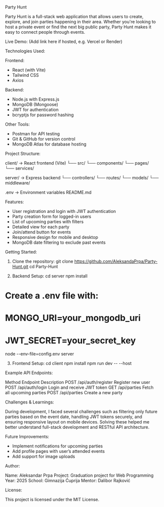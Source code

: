 Party Hunt

Party Hunt is a full-stack web application that allows users to create, explore, and join parties happening in their area. Whether you're looking to host a private event or find the next big public party, Party Hunt makes it easy to connect people through events.

Live Demo:
(Add link here if hosted, e.g. Vercel or Render)

Technologies Used:

Frontend:

- React (with Vite)
- Tailwind CSS
- Axios

Backend:

- Node.js with Express.js
- MongoDB (Mongoose)
- JWT for authentication
- bcryptjs for password hashing

Other Tools:

- Postman for API testing
- Git & GitHub for version control
- MongoDB Atlas for database hosting

Project Structure:

client/ -> React frontend (Vite)
└── src/
└── components/
└── pages/
└── services/

server/ -> Express backend
└── controllers/
└── routes/
└── models/
└── middleware/

.env -> Environment variables
README.md

Features:

- User registration and login with JWT authentication
- Party creation form for logged-in users
- List of upcoming parties with filters
- Detailed view for each party
- Join/attend button for events
- Responsive design for mobile and desktop
- MongoDB date filtering to exclude past events

Getting Started:

1. Clone the repository:
   git clone https://github.com/AleksandaPrpa/Party-Hunt.git
   cd Party-Hunt

2. Backend Setup:
   cd server
   npm install

# Create a .env file with:

# MONGO_URI=your_mongodb_uri

# JWT_SECRET=your_secret_key

node --env-file=config.env server

3. Frontend Setup:
   cd client
   npm install
   npm run dev -- --host

Example API Endpoints:

Method Endpoint Description
POST /api/auth/register Register new user
POST /api/auth/login Login and receive JWT token
GET /api/parties Fetch all upcoming parties
POST /api/parties Create a new party

Challenges & Learnings:

During development, I faced several challenges such as filtering only future parties based on the event date, handling JWT tokens securely, and ensuring responsive layout on mobile devices. Solving these helped me better understand full-stack development and RESTful API architecture.

Future Improvements:

- Implement notifications for upcoming parties
- Add profile pages with user’s attended events
- Add support for image uploads

Author:

Name: Aleksandar Prpa
Project: Graduation project for Web Programming
Year: 2025
School: Gimnazija Ćuprija
Mentor: Dalibor Rajković

License:

This project is licensed under the MIT License.
